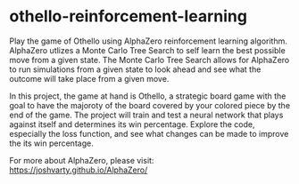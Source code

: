 # othello-reinforcement-learning

Play the game of Othello using AlphaZero reinforcement learning algorithm. AlphaZero utlizes a Monte Carlo Tree Search to self learn the best possible move from a given state. The Monte Carlo Tree Search allows for AlphaZero to run simulations from a given state to look ahead and see what the outcome will take place from a given move. 

In this project, the game at hand is Othello, a strategic board game with the goal to have the majoroty of the board covered by your colored piece by the end of the game. The project will train and test a neural network that plays against itself and determines its win percentage. Explore the code, especially the loss function, and see what changes can be made to improve the its win percentage.

For more about AlphaZero, please visit: https://joshvarty.github.io/AlphaZero/
